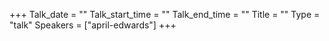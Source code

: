 +++
Talk_date = ""
Talk_start_time = ""
Talk_end_time = ""
Title = ""
Type = "talk"
Speakers = ["april-edwards"]
+++



